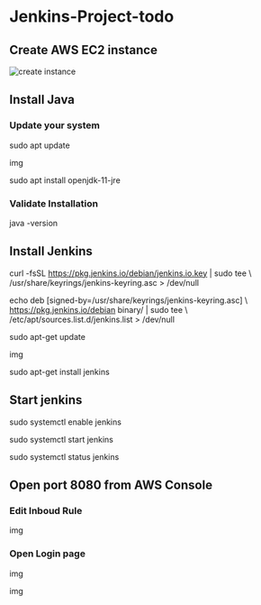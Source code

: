 # Jenkins-Project-todo

## Create AWS EC2 instance

![create instance](https://github.com/Cloud-Xplorer08/Jenkins-Project-todo/assets/71820244/ba38df30-c24d-40e6-8978-eb9f88be501b)


## Install Java
### Update your system
sudo apt update

img

sudo apt install openjdk-11-jre

### Validate Installation
java -version

## Install Jenkins
curl -fsSL https://pkg.jenkins.io/debian/jenkins.io.key | sudo tee \   /usr/share/keyrings/jenkins-keyring.asc > /dev/null 

echo deb [signed-by=/usr/share/keyrings/jenkins-keyring.asc] \   https://pkg.jenkins.io/debian binary/ | sudo tee \   /etc/apt/sources.list.d/jenkins.list > /dev/null

sudo apt-get update 

img

sudo apt-get install jenkins

## Start jenkins

sudo systemctl enable jenkins

sudo systemctl start jenkins

sudo systemctl status jenkins

## Open port 8080 from AWS Console

### Edit Inboud Rule

img

### Open Login page

img

img










